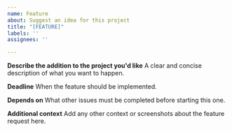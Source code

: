 ```yaml
---
name: Feature
about: Suggest an idea for this project
title: "[FEATURE]"
labels: ''
assignees: ''

---
```


**Describe the addition to the project you'd like**
A clear and concise description of what you want to happen.

**Deadline**
When the feature should be implemented.

**Depends on**
What other issues must be completed before starting this one.

**Additional context**
Add any other context or screenshots about the feature request here.